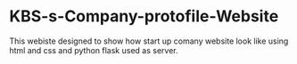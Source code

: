 # KBS-s-Company-protofile-Website
This webiste designed to show how start up comany website look like using html and css and python flask used as server.
